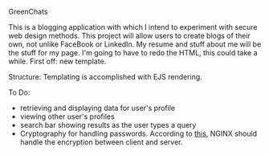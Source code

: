 GreenChats

This is a blogging application with which I intend to experiment
with secure web design methods. This project will allow users to create blogs of their own, not unlike
FaceBook or LinkedIn. My resume and stuff about me will be the stuff for my page. I'm
going to have to redo the HTML, this could take a while. First off: new template.

Structure:
Templating is accomplished with EJS rendering.

To Do:
<ul>
<li>retrieving and displaying data for user's profile</li>
<li>viewing other user's profiles</li>
<li>search bar showing results as the user types a query</li>
<li>Cryptography for handling passwords. According to <a href="https://expressjs.com/en/advanced/best-practice-security.html">this</a>,
NGINX should handle the encryption between client and server.</li>
</ul>